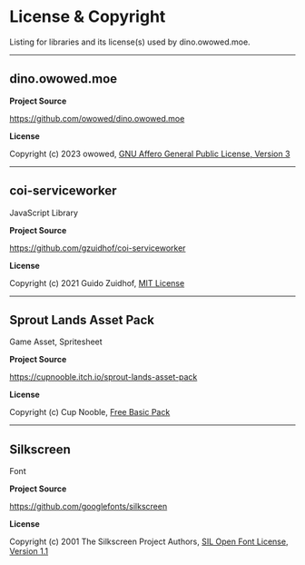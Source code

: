 # License & Copyright

Listing for libraries and its license(s) used by dino.owowed.moe.

---

## dino.owowed.moe

**Project Source**

https://github.com/owowed/dino.owowed.moe

**License**

Copyright (c) 2023 owowed, [GNU Affero General Public License, Version 3](LICENSE.AGPL3)

---

## coi-serviceworker

JavaScript Library

**Project Source**

https://github.com/gzuidhof/coi-serviceworker

**License**

Copyright (c) 2021 Guido Zuidhof, [MIT License](LICENSE.CSW)

---

## Sprout Lands Asset Pack

Game Asset, Spritesheet

**Project Source**

https://cupnooble.itch.io/sprout-lands-asset-pack

**License**

Copyright (c) Cup Nooble, [Free Basic Pack](LICENSE.SLAP)

---

## Silkscreen

Font

**Project Source**

https://github.com/googlefonts/silkscreen

**License**

Copyright (c) 2001 The Silkscreen Project Authors, [SIL Open Font License, Version 1.1](LICENSE.SILKSCREEN)
